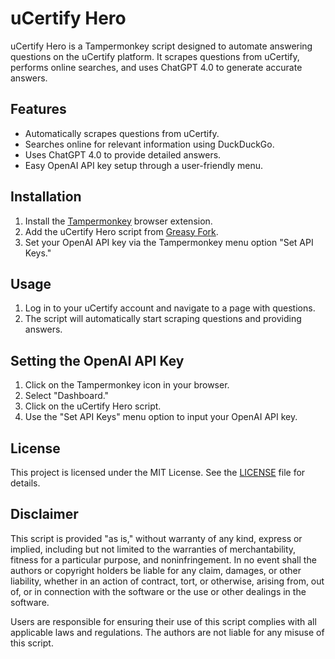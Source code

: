 # uCertify Hero

uCertify Hero is a Tampermonkey script designed to automate answering questions on the uCertify platform. It scrapes questions from uCertify, performs online searches, and uses ChatGPT 4.0 to generate accurate answers.

## Features

- Automatically scrapes questions from uCertify.
- Searches online for relevant information using DuckDuckGo.
- Uses ChatGPT 4.0 to provide detailed answers.
- Easy OpenAI API key setup through a user-friendly menu.

## Installation

1. Install the [Tampermonkey](https://www.tampermonkey.net/) browser extension.
2. Add the uCertify Hero script from [Greasy Fork](https://greasyfork.org/).
3. Set your OpenAI API key via the Tampermonkey menu option "Set API Keys."

## Usage

1. Log in to your uCertify account and navigate to a page with questions.
2. The script will automatically start scraping questions and providing answers.

## Setting the OpenAI API Key

1. Click on the Tampermonkey icon in your browser.
2. Select "Dashboard."
3. Click on the uCertify Hero script.
4. Use the "Set API Keys" menu option to input your OpenAI API key.

## License

This project is licensed under the MIT License. See the [LICENSE](LICENSE) file for details.

## Disclaimer

This script is provided "as is," without warranty of any kind, express or implied, including but not limited to the warranties of merchantability, fitness for a particular purpose, and noninfringement. In no event shall the authors or copyright holders be liable for any claim, damages, or other liability, whether in an action of contract, tort, or otherwise, arising from, out of, or in connection with the software or the use or other dealings in the software.

Users are responsible for ensuring their use of this script complies with all applicable laws and regulations. The authors are not liable for any misuse of this script.
